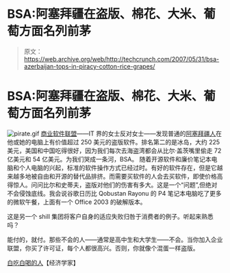# BSA:阿塞拜疆在盗版、棉花、大米、葡萄方面名列前茅

> 原文：<https://web.archive.org/web/http://techcrunch.com/2007/05/31/bsa-azerbaijan-tops-in-piracy-cotton-rice-grapes/>

# BSA:阿塞拜疆在盗版、棉花、大米、葡萄方面名列前茅

![pirate.gif](img/48245ff128e570e07cdc04bddd4a9294.png)
[商业软件联盟](https://web.archive.org/web/20210303122037/http://www.bsa.org/usa/)——IT 界的女士反对女士——发现普通的[阿塞拜疆人](https://web.archive.org/web/20210303122037/https://www.cia.gov/library/publications/the-world-factbook/geos/aj.html)在他或她的电脑上有价值超过 250 美元的盗版软件。排名第二的是冰岛，大约 225 美元，美国和中国吃得很好，因为我们每次去海盗湾都会从比尔·盖茨嘴里偷走 72 亿美元和 54 亿美元。为我们哭成一条河，BSA。
 随着开源软件和廉价笔记本电脑和个人电脑的兴起，标准的软件操作方式已经过时。有好的软件存在，但是它越来越多地被自由和开源的替代品排挤。而需要买软件的人会去买软件，即使价格高得惊人。问问比尔和史蒂夫，盗版对他们的伤害有多大。这是一个“问题”,但绝对不会侵蚀底线。我会说谷歌日历比 Qobustan Rayonu 的 P4 笔记本电脑吃了更多的微软午餐，上面有一个 Office 2003 的破解版本。

这是另一个 shill 集团将客户自身的适应失败归咎于消费者的例子。听起来熟悉吗？

能付的，就付。那些不会的人——通常是高中生和大学生——不会。当你加入企业联盟，你买了许可证，每个人都很高兴。否则，你就像个混蛋一样盗版。

[白吃白喝的人](https://web.archive.org/web/20210303122037/http://www.economist.com/research/articlesBySubject/displaystory.cfm?subjectid=7933596&story_id=9248524)【经济学家】
